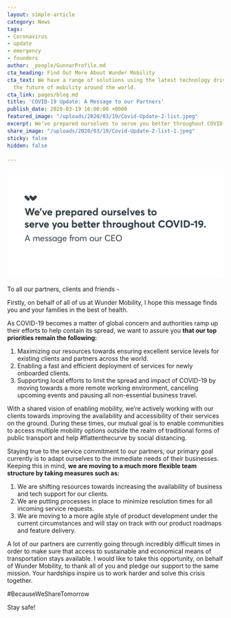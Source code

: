 ```yaml
---
layout: simple-article
category: News
tags:
- Coronavirus
- update
- emergency
- founders
author: _people/GunnarProfile.md
cta_heading: Find Out More About Wunder Mobility
cta_text: We have a range of solutions using the latest technology driving forward
  the future of mobility around the world.
cta_link: pages/blog.md
title: 'COVID-19 Update: A Message to our Partners'
publish_date: 2020-03-19 16:00:00 +0000
featured_image: "/uploads/2020/03/19/Covid-Update-2-list.jpeg"
excerpt: We’ve prepared ourselves to serve you better throughout COVID-19.
share_image: "/uploads/2020/03/19/Covid-Update-2-list-1.jpeg"
sticky: false
hidden: false

---
```

![](/uploads/2020/03/19/Covid-Update-2-Body.jpg)

To all our partners, clients and friends -

Firstly, on behalf of all of us at Wunder Mobility, I hope this message finds you and your families in the best of health.

As COVID-19 becomes a matter of global concern and authorities ramp up their efforts to help contain its spread, we want to assure you **that our top priorities remain the following:**

1. Maximizing our resources towards ensuring excellent service levels for existing clients and partners across the world.
2. Enabling a fast and efficient deployment of services for newly onboarded clients.
3. Supporting local efforts to limit the spread and impact of COVID-19 by moving towards a more remote working environment, canceling upcoming events and pausing all non-essential business travel.

With a shared vision of enabling mobility, we’re actively working with our clients towards improving the availability and accessibility of their services on the ground. During these times, our mutual goal is to enable communities to access multiple mobility options outside the realm of traditional forms of public transport and help #flattenthecurve by social distancing.

Staying true to the service commitment to our partners, our primary goal currently is to adapt ourselves to the immediate needs of their businesses. Keeping this in mind, **we are moving to a much more flexible team structure by taking measures such as:**

1. We are shifting resources towards increasing the availability of business and tech support for our clients.
2. We are putting processes in place to minimize resolution times for all incoming service requests.
3. We are moving to a more agile style of product development under the current circumstances and will stay on track with our product roadmaps and feature delivery.

A lot of our partners are currently going through incredibly difficult times in order to make sure that access to sustainable and economical means of transportation stays available. I would like to take this opportunity, on behalf of Wunder Mobility, to thank all of you and pledge our support to the same mission. Your hardships inspire us to work harder and solve this crisis together.

\#BecauseWeShareTomorrow

Stay safe!